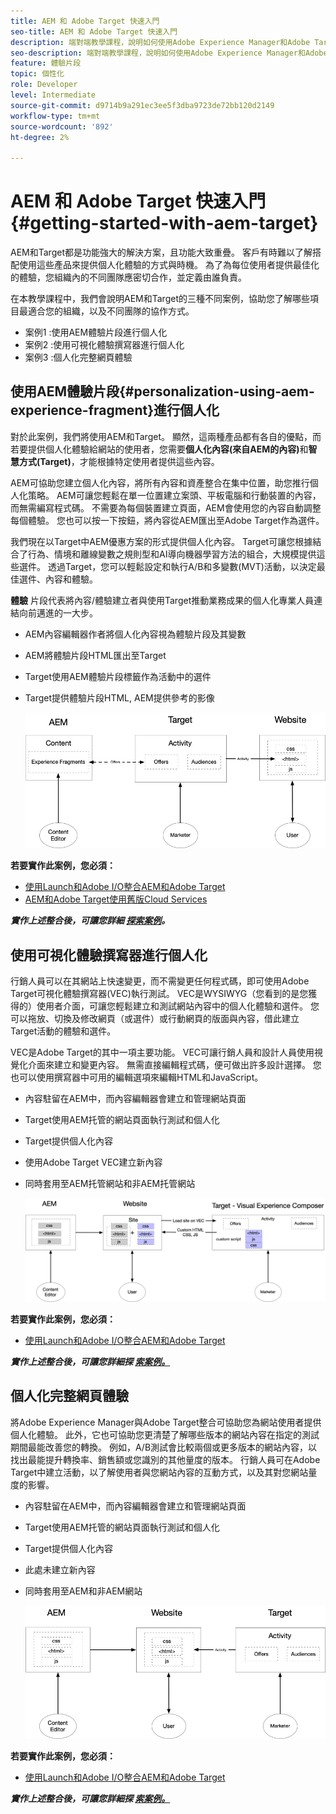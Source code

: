 ```yaml
---
title: AEM 和 Adobe Target 快速入門
seo-title: AEM 和 Adobe Target 快速入門
description: 端對端教學課程，說明如何使用Adobe Experience Manager和Adobe Target建立和提供個人化體驗。 在本教學課程中，您還將了解端到端流程中涉及的不同角色，以及它們如何相互協作
seo-description: 端對端教學課程，說明如何使用Adobe Experience Manager和Adobe Target建立和提供個人化體驗。 在本教學課程中，您還將了解端到端流程中涉及的不同角色，以及它們如何相互協作
feature: 體驗片段
topic: 個性化
role: Developer
level: Intermediate
source-git-commit: d9714b9a291ec3ee5f3dba9723de72bb120d2149
workflow-type: tm+mt
source-wordcount: '892'
ht-degree: 2%

---
```



# AEM 和 Adobe Target 快速入門 {#getting-started-with-aem-target}

AEM和Target都是功能強大的解決方案，且功能大致重疊。 客戶有時難以了解搭配使用這些產品來提供個人化體驗的方式與時機。 為了為每位使用者提供最佳化的體驗，您組織內的不同團隊應密切合作，並定義由誰負責。

在本教學課程中，我們會說明AEM和Target的三種不同案例，協助您了解哪些項目最適合您的組織，以及不同團隊的協作方式。

* 案例1 :使用AEM體驗片段進行個人化
* 案例2 :使用可視化體驗撰寫器進行個人化
* 案例3 :個人化完整網頁體驗

## 使用AEM體驗片段{#personalization-using-aem-experience-fragment}進行個人化

對於此案例，我們將使用AEM和Target。 顯然，這兩種產品都有各自的優點，而若要提供個人化體驗給網站的使用者，您需要&#x200B;**個人化內容(來自AEM的內容)**&#x200B;和&#x200B;**智慧方式(Target)**，才能根據特定使用者提供這些內容。

AEM可協助您建立個人化內容，將所有內容和資產整合在集中位置，助您推行個人化策略。 AEM可讓您輕鬆在單一位置建立案頭、平板電腦和行動裝置的內容，而無需編寫程式碼。 不需要為每個裝置建立頁面，AEM會使用您的內容自動調整每個體驗。 您也可以按一下按鈕，將內容從AEM匯出至Adobe Target作為選件。

我們現在以Target中AEM優惠方案的形式提供個人化內容。 Target可讓您根據結合了行為、情境和離線變數之規則型和AI導向機器學習方法的組合，大規模提供這些選件。  透過Target，您可以輕鬆設定和執行A/B和多變數(MVT)活動，以決定最佳選件、內容和體驗。

**體驗** 片段代表將內容/體驗建立者與使用Target推動業務成果的個人化專業人員連結向前邁進的一大步。

* AEM內容編輯器作者將個人化內容視為體驗片段及其變數
* AEM將體驗片段HTML匯出至Target &#x200B;
* Target&#x200B;使用AEM體驗片段標籤作為活動中的選件
* Target提供體驗片段HTML, AEM提供參考的影像

   ![使用體驗片段圖表進行個人化](assets/personalization-use-case-1/use-case-1-diagram.png)

**若要實作此案例，您必須：**

* [使用Launch和Adobe I/O整合AEM和Adobe Target](./implementation.md#integrating-aem-target-options)
* [AEM和Adobe Target使用舊版Cloud Services](./implementation.md#integrating-aem-target-options)

***實作上述整合後，可讓您詳細 [探索案例](./personalization-use-case-1.md)。***

## 使用可視化體驗撰寫器進行個人化

行銷人員可以在其網站上快速變更，而不需變更任何程式碼，即可使用Adobe Target可視化體驗撰寫器(VEC)執行測試。 VEC是WYSIWYG（您看到的是您獲得的）使用者介面，可讓您輕鬆建立和測試網站內容中的個人化體驗和選件。 您可以拖放、切換及修改網頁（或選件）或行動網頁的版面與內容，借此建立Target活動的體驗和選件。

VEC是Adobe Target的其中一項主要功能。 VEC可讓行銷人員和設計人員使用視覺化介面來建立和變更內容。 無需直接編輯程式碼，便可做出許多設計選擇。 您也可以使用撰寫器中可用的編輯選項來編輯HTML和JavaScript。

* 內容駐留在AEM中，而內容編輯器會建立和管理網站頁面
* Target使用AEM托管的網站頁面執行測試和個人化
* Target提供個人化內容
* 使用Adobe Target VEC建立新內容
* 同時套用至AEM托管網站和非AEM托管網站

   ![使用可視化體驗撰寫器圖表進行個人化](assets/personalization-use-case-3/use-case-diagram-3.png)

**若要實作此案例，您必須：**

* [使用Launch和Adobe I/O整合AEM和Adobe Target](./implementation.md#integrating-aem-target-options)

***實作上述整合後，可讓您詳細探 [索案例。](./personalization-use-case-3.md)***

## 個人化完整網頁體驗

將Adobe Experience Manager與Adobe Target整合可協助您為網站使用者提供個人化體驗。 此外，它也可協助您更清楚了解哪些版本的網站內容在指定的測試期間最能改善您的轉換。 例如，A/B測試會比較兩個或更多版本的網站內容，以找出最能提升轉換率、銷售額或您識別的其他量度的版本。 行銷人員可在Adobe Target中建立活動，以了解使用者與您網站內容的互動方式，以及其對您網站量度的影響。

* 內容駐留在AEM中，而內容編輯器會建立和管理網站頁面
* Target使用AEM托管的網站頁面執行測試和個人化
* Target提供個人化內容
* 此處未建立新內容
* 同時套用至AEM和非AEM網站

   ![圖表](assets/personalization-use-case-2/use-case-2-diagram.png)

**若要實作此案例，您必須：**

* [使用Launch和Adobe I/O整合AEM和Adobe Target](./implementation.md#integrating-aem-target-options)

***實作上述整合後，可讓您詳細探 [索案例。](./personalization-use-case-2.md)***
